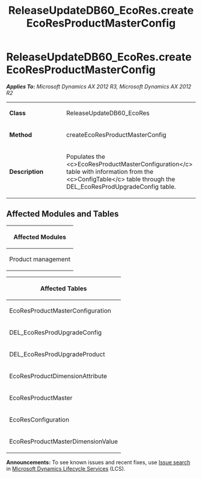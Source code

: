 ﻿---
title: ReleaseUpdateDB60_EcoRes.createEcoResProductMasterConfig
TOCTitle: ReleaseUpdateDB60_EcoRes.createEcoResProductMasterConfig
ms:assetid: 71eefc2b-3014-fdc7-f80d-74d574025f46
ms:mtpsurl: https://msdn.microsoft.com/en-us/library/JJ685813(v=AX.60)
ms:contentKeyID: 49709013
ms.date: 05/18/2015
mtps_version: v=AX.60
---

# ReleaseUpdateDB60\_EcoRes.createEcoResProductMasterConfig 


_**Applies To:** Microsoft Dynamics AX 2012 R3, Microsoft Dynamics AX 2012 R2_

<table>
<colgroup>
<col style="width: 50%" />
<col style="width: 50%" />
</colgroup>
<tbody>
<tr class="odd">
<td><p><strong>Class</strong></p></td>
<td><p>ReleaseUpdateDB60_EcoRes</p></td>
</tr>
<tr class="even">
<td><p><strong>Method</strong></p></td>
<td><p>createEcoResProductMasterConfig</p></td>
</tr>
<tr class="odd">
<td><p><strong>Description</strong></p></td>
<td><p>Populates the &lt;c&gt;EcoResProductMasterConfiguration&lt;/c&gt; table with information from the &lt;c&gt;ConfigTable&lt;/c&gt; table through the DEL_EcoResProdUpgradeConfig table.</p></td>
</tr>
</tbody>
</table>


## Affected Modules and Tables

<table>
<colgroup>
<col style="width: 100%" />
</colgroup>
<thead>
<tr class="header">
<th><p>Affected Modules</p></th>
</tr>
</thead>
<tbody>
<tr class="odd">
<td><p>Product management</p></td>
</tr>
</tbody>
</table>


<table>
<colgroup>
<col style="width: 100%" />
</colgroup>
<thead>
<tr class="header">
<th><p>Affected Tables</p></th>
</tr>
</thead>
<tbody>
<tr class="odd">
<td><p>EcoResProductMasterConfiguration</p></td>
</tr>
<tr class="even">
<td><p>DEL_EcoResProdUpgradeConfig</p></td>
</tr>
<tr class="odd">
<td><p>DEL_EcoResProdUpgradeProduct</p></td>
</tr>
<tr class="even">
<td><p>EcoResProductDimensionAttribute</p></td>
</tr>
<tr class="odd">
<td><p>EcoResProductMaster</p></td>
</tr>
<tr class="even">
<td><p>EcoResConfiguration</p></td>
</tr>
<tr class="odd">
<td><p>EcoResProductMasterDimensionValue</p></td>
</tr>
</tbody>
</table>

  
**Announcements:** To see known issues and recent fixes, use [Issue search](http://go.microsoft.com/fwlink/?linkid=389258) in [Microsoft Dynamics Lifecycle Services](http://go.microsoft.com/fwlink/?linkid=306505) (LCS).

